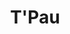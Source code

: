 ---
title: "T'Pau"
summary: "British pop rock group who had a string of Top 40 hits in the UK in the late 1980s. The band formed in 1986 in Shropshire, taking their name from a Vulcan elder of the same name in the sci-fi series Star Trek. Line up Carol Decker - Vocals Ron Rogers - Rhythm Guitar \"and some bits\" Tim Burgess - Drums and Percussion Michael Chetwood - Keyboards Paul Jackson - Bass Taj Wyzgowski - Guitar Solos \"and other bits\" Line up Ron Rogers - Guitar Tim Burgess - Drums Michael Chetwood - Keyboards Paul Jackson - Bass Dean Howard - Lead Guitar"
image: "t-pau.jpg"
---